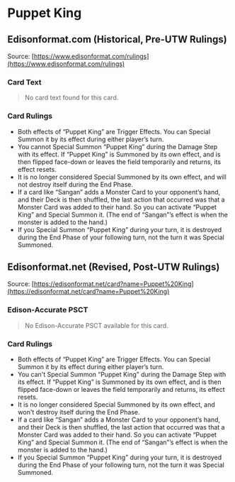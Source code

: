 # Puppet King

## Edisonformat.com (Historical, Pre-UTW Rulings)

Source: [https://www.edisonformat.com/rulings](https://www.edisonformat.com/rulings)

### Card Text

> No card text found for this card.

### Card Rulings

*   Both effects of “Puppet King” are Trigger Effects. You can Special Summon it by its effect during either player’s turn.
*   You cannot Special Summon “Puppet King” during the Damage Step with its effect. If “Puppet King” is Summoned by its own effect, and is then flipped face-down or leaves the field temporarily and returns, its effect resets.
*   It is no longer considered Special Summoned by its own effect, and will not destroy itself during the End Phase.
*   If a card like “Sangan” adds a Monster Card to your opponent’s hand, and their Deck is then shuffled, the last action that occurred was that a Monster Card was added to their hand. So you can activate “Puppet King” and Special Summon it. (The end of “Sangan”’s effect is when the monster is added to the hand.)
*   If you Special Summon “Puppet King” during your turn, it is destroyed during the End Phase of your following turn, not the turn it was Special Summoned.

## Edisonformat.net (Revised, Post-UTW Rulings)

Source: [https://edisonformat.net/card?name=Puppet%20King](https://edisonformat.net/card?name=Puppet%20King)

### Edison-Accurate PSCT

> No Edison-Accurate PSCT available for this card.

### Card Rulings

*   Both effects of “Puppet King” are Trigger Effects. You can Special Summon it by its effect during either player’s turn.
*   You can't Special Summon “Puppet King” during the Damage Step with its effect. If “Puppet King” is Summoned by its own effect, and is then flipped face-down or leaves the field temporarily and returns, its effect resets.
*   It is no longer considered Special Summoned by its own effect, and won't destroy itself during the End Phase.
*   If a card like “Sangan” adds a Monster Card to your opponent’s hand, and their Deck is then shuffled, the last action that occurred was that a Monster Card was added to their hand. So you can activate “Puppet King” and Special Summon it. (The end of “Sangan”’s effect is when the monster is added to the hand.)
*   If you Special Summon “Puppet King” during your turn, it is destroyed during the End Phase of your following turn, not the turn it was Special Summoned.
            